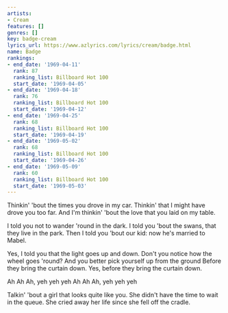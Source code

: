 ```yaml
---
artists:
- Cream
features: []
genres: []
key: badge-cream
lyrics_url: https://www.azlyrics.com/lyrics/cream/badge.html
name: Badge
rankings:
- end_date: '1969-04-11'
  rank: 87
  ranking_list: Billboard Hot 100
  start_date: '1969-04-05'
- end_date: '1969-04-18'
  rank: 76
  ranking_list: Billboard Hot 100
  start_date: '1969-04-12'
- end_date: '1969-04-25'
  rank: 68
  ranking_list: Billboard Hot 100
  start_date: '1969-04-19'
- end_date: '1969-05-02'
  rank: 68
  ranking_list: Billboard Hot 100
  start_date: '1969-04-26'
- end_date: '1969-05-09'
  rank: 60
  ranking_list: Billboard Hot 100
  start_date: '1969-05-03'
---
```


Thinkin' 'bout the times you drove in my car.
Thinkin' that I might have drove you too far.
And I'm thinkin' 'bout the love that you laid on my table.

I told you not to wander 'round in the dark.
I told you 'bout the swans, that they live in the park.
Then I told you 'bout our kid: now he's married to Mabel.

Yes, I told you that the light goes up and down.
Don't you notice how the wheel goes 'round?
And you better pick yourself up from the ground
Before they bring the curtain down.
Yes, before they bring the curtain down.

Ah Ah Ah, yeh yeh yeh
Ah Ah Ah, yeh yeh yeh

Talkin' 'bout a girl that looks quite like you.
She didn't have the time to wait in the queue.
She cried away her life since she fell off the cradle.



